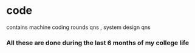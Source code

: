 # code
contains machine coding rounds qns , system design qns

### All these are done during the last 6 months of my college life